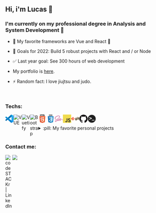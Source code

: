 ## Hi, i'm  Lucas 👋

### I'm currently on my professional degree in Analysis and System Development 🍒

- 🌱 My favorite frameworks are Vue and React 🌱
- 🥅 Goals for 2022: Build 5 robust projects with React and / or Node
- ✅ Last year goal: See 300 hours of web development
- My portfolio is <a href="https://pedroararipe.github.io/portfolio/" alt="personal portfolio" target="_blank" rel="noopener noreferrer">here</a>.  

- ⚡ Random fact: I love jiujtsu and judo.

<br />

### Techs:

<img align="left" alt="Visual Studio Code" width="26px" src="https://raw.githubusercontent.com/github/explore/80688e429a7d4ef2fca1e82350fe8e3517d3494d/topics/visual-studio-code/visual-studio-code.png" />
<img align="left" alt="VUE" width="26px" src="https://cdn.iconscout.com/icon/free/png-256/vue-282497.png" />
<img align="left" alt="Vuetify" width="26px" src="https://styles.redditmedia.com/t5_3nu8v/styles/communityIcon_zuqnf4r5ml111.png" />
<img align="left" alt="Bootstrap" width="26px" src="https://img.icons8.com/color/452/bootstrap.png" />
<img align="left" alt="HTML5" width="26px" src="https://raw.githubusercontent.com/github/explore/80688e429a7d4ef2fca1e82350fe8e3517d3494d/topics/html/html.png" />
<img align="left" alt="CSS3" width="26px" src="https://raw.githubusercontent.com/github/explore/80688e429a7d4ef2fca1e82350fe8e3517d3494d/topics/css/css.png" />
<img align="left" alt="Sass" width="26px" src="https://raw.githubusercontent.com/github/explore/80688e429a7d4ef2fca1e82350fe8e3517d3494d/topics/sass/sass.png" />
<img align="left" alt="JavaScript" width="26px" src="https://raw.githubusercontent.com/github/explore/80688e429a7d4ef2fca1e82350fe8e3517d3494d/topics/javascript/javascript.png" />
<img align="left" alt="Git" width="26px" src="https://raw.githubusercontent.com/github/explore/80688e429a7d4ef2fca1e82350fe8e3517d3494d/topics/git/git.png" />
<img align="left" alt="GitHub" width="26px" src="https://raw.githubusercontent.com/github/explore/78df643247d429f6cc873026c0622819ad797942/topics/github/github.png" />
<img align="left" alt="Terminal" width="26px" src="https://raw.githubusercontent.com/github/explore/80688e429a7d4ef2fca1e82350fe8e3517d3494d/topics/terminal/terminal.png" />

<br />

<br />

<details>
  <summary>:pill: My favorite personal projects  </summary>

<!--START_SECTION:activity-->
1. 🎮 <a href="https://pedroararipe.github.io/flying-bird/" target="_blank" rel="noopener noreferrer">Flappy Bird Clone</a>
2. ⚡ <a href="pedroararipe.github.io/workers-list/" target="_blank" rel="noopener noreferrer">Workers List</a>
<!--END_SECTION:activity-->

</details>

<br />

### Contact me:

[<img align="left" alt="codeSTACKr | LinkedIn" width="22px" src="https://cdn.jsdelivr.net/npm/simple-icons@v3/icons/linkedin.svg" />][linkedin]
<!-- [<img align="left" alt="codeSTACKr.com" width="22px" src=" https://raw.githubusercontent.com/iconic/open-iconic/master/svg/globe.svg" />][portfolio] -->
<!-- [<img align="left" alt="codeSTACKr.com" width="22px" src=" https://raw.githubusercontent.com/iconic/open-iconic/master/svg/globe.svg" />][email] -->
<a href="mailto:pedro.lucx@gmail.com"><img src="https://cdn.cdnlogo.com/logos/g/24/gmail-icon.svg" width="26px"></a>
<br />

[linkedin]: https://www.linkedin.com/in/pedro-lucas-araripe-silva-61724b20b/
